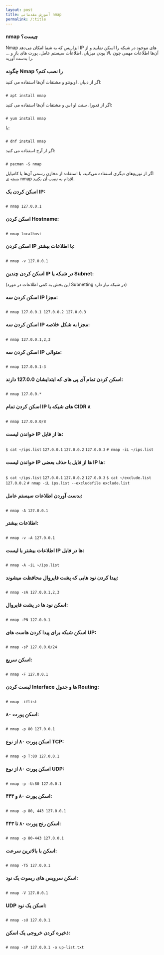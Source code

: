 ```yaml
---
layout: post
title: آموزش مقدماتی nmap
permalink: /:title
---
```

<h3> nmap چیست؟ </h3>
Nmap ابزاریس که به شما امکان می‌دهد IP های موجود در شبکه را اسکن نمایید و از آن‌ها اطلاعات مهمی چون بالا بودن میزبان، اطلاعات سیستم عامل، پورت های باز و … را بدست آورید.

<h3> چگونه Nmap را نصب کنم؟ </h3>
<p>اگر از دبیان، اوبونتو و مشتقات آن‌ها استفاده می کنید:</p>
<p dir="ltr">
<code>
# apt install nmap
</code>
</p>
<p>اگر از فدورا، سنت او اس و مشتقات آن‌ها استفاده می کنید:</p>
<p dir="ltr">
<code>
# yum install nmap
</code>
</p>
<p>یا:</p>
<p dir="ltr">
<code>
# dnf install nmap
</code>
</p>
<p>اگر از آرچ استفاده می کنید:</p>
<p dir="ltr">
<code>
# pacman -S nmap
</code>
</p>
<p>اگر از توزیع‌های دیگری استفاده می‌کنید، با استفاده از مخازن رسمی آن‌ها یا کامپایل بسته ی nmap اقدام به نصب آن بکنید.</p>
<h3> اسکن کردن یک IP: </h3>
<p dir="ltr">
<code>
# nmap 127.0.0.1
</code>
</p>
<h3> اسکن کردن Hostname:</h3>
<p dir="ltr">
<code>
# nmap localhost
</code>
</p>
<h3> اسکن کردن IP با اطلاعات بیشتر: </h3>
<p dir="ltr">
<code>
# nmap -v 127.0.0.1
</code>
</p>
<h3> اسکن کردن چندین IP در شبکه یا Subnet: </h3>
<p>(این بخش به کمی اطلاعات در مورد Subnetting در شبکه نیاز دارد)</p>
<h3> اسکن کردن سه IP مجزا: </h3>
<p dir="ltr">
<code>
# nmap 127.0.0.1 127.0.0.2 127.0.0.3
</code>
</p>
<h3> اسکن کردن سه IP مجزا به شکل خلاصه: </h3>
<p dir="ltr">
<code>
# nmap 127.0.0.1,2,3
</code>
</p>
<h3> اسکن کردن سه IP متوالی: </h3>
<p dir="ltr">
<code>
# nmap 127.0.0.1-3
</code>
</p>
<h3> اسکن کردن تمام آی پی های که ابتدایشان 127.0.0 دارند: </h3>
<p dir="ltr">
<code>
# nmap 127.0.0.*
</code>
</p>
<h3> اسکن کردن تمام IP های شبکه با CIDR ۸ </h3>
<p dir="ltr">
<code>
# nmap 127.0.0.0/8
</code>
</p>
<h3> خواندن لیست IP ها از فایل: </h3>
<p dir="ltr">
<code>
$ cat ~/ips.list</code>
<code>127.0.0.1</code>
<code>127.0.0.2</code>
<code>127.0.0.3</code>
<code># nmap -iL ~/ips.list
</code>
</p>
<h3> خواندن لیست IP ها از فایل با حذف بعضی IP ها: </h3>
<p dir="ltr">
<code>
$ cat ~/ips.list</code>
<code>127.0.0.1</code>
<code>127.0.0.2</code>
<code>127.0.0.3</code>
<code>$ cat ~/exclude.list</code>
<code>127.0.0.2</code>
<code># nmap -iL ips.list --excludefile exclude.list
</code>
</p>
<h3> بدست آوردن اطلاعات سیستم عامل: </h3>
<p dir="ltr">
<code>
# nmap -A 127.0.0.1
</code>
</p>
<h3> اطلاعات بیشتر: </h3>
<p dir="ltr">
<code>
# nmap -v -A 127.0.0.1
</code>
</p>
<h3> اطلاعات بیشتر با لیست IP ها در فایل: </h3>
<p dir="ltr">
<code>
# nmap -A -iL ~/ips.list 
</code>
</p>
<h3> پیدا کردن نود هایی که پشت فایروال محافظت میشوند: </h3>
<p dir="ltr">
<code>
# nmap -sA 127.0.0.1,2,3
</code>
</p>
<h3> اسکن نود ها در پشت فایروال: </h3>
<p dir="ltr">
<code>
# nmap -PN 127.0.0.1
</code>
</p>
<h3> اسکن شبکه برای پیدا کردن هاست های UP: </h3>
<p dir="ltr">
<code>
# nmap -sP 127.0.0.0/24
</code>
</p>
<h3> اسکن سریع: </h3>
<p dir="ltr">
<code>
# nmap -F 127.0.0.1
</code>
</p>
<h3> لیست کردن Interface ها و جدول Routing: </h3>
<p dir="ltr">
<code>
# nmap -iflist
</code>
</p>
<h3> اسکن پورت ۸۰: </h3>
<p dir="ltr">
<code>
# nmap -p 80 127.0.0.1
</code>
</p>
<h3> اسکن پورت ۸۰ از نوع TCP: </h3>
<p dir="ltr">
<code>
# nmap -p T:80 127.0.0.1
</code>
</p>
<h3> اسکن پورت ۸۰ از نوع UDP: </h3>
<p dir="ltr">
<code>
# nmap -p -U:80 127.0.0.1
</code>
</p>
<h3> اسکن پورت ۸۰ و ۴۴۳: </h3>
<p dir="ltr">
<code>
# nmap -p 80, 443 127.0.0.1
</code>
</p>
<h3> اسکن رنج پورت ۸۰ تا ۴۴۳: </h3>
<p dir="ltr">
<code>
# nmap -p 80-443 127.0.0.1
</code>
</p>
<h3> اسکن با بالاترین سرعت: </h3>
<p dir="ltr">
<code>
# nmap -T5 127.0.0.1
</code>
</p>
<h3> اسکن سرویس های ریموت یک نود: </h3>
<p dir="ltr">
<code>
# nmap -V 127.0.0.1
</code>
</p>
<h3> UDP اسکن یک نود: </h3>
<p dir="ltr">
<code>
# nmap -sU 127.0.0.1
</code>
</p>
<h3> ذخیره کردن خروجی یک اسکن: </h3>
<p dir="ltr">
<code>
# nmap -sP 127.0.0.1 -o up-list.txt
</code>
</p>

